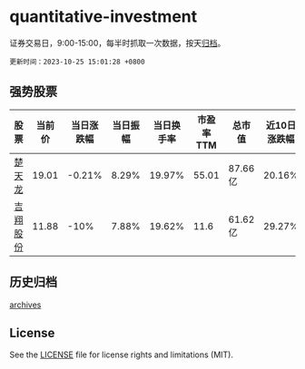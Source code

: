 # quantitative-investment

证券交易日，9:00-15:00，每半时抓取一次数据，按天[归档](archives)。

`更新时间：2023-10-25 15:01:28 +0800`

## 强势股票

|股票|当前价|当日涨跌幅|当日振幅|当日换手率|市盈率TTM|总市值|近10日涨跌幅|
|----|----|----|----|----|----|----|----|
|[楚天龙](https://xueqiu.com/S/SZ003040)|19.01|-0.21%|8.29%|19.97%|55.01|87.66亿|20.16%|
|[吉翔股份](https://xueqiu.com/S/SH603399)|11.88|-10%|7.88%|19.62%|11.6|61.62亿|29.27%|

## 历史归档

[archives](archives)

## License

See the [LICENSE](LICENSE) file for license rights and limitations (MIT).
